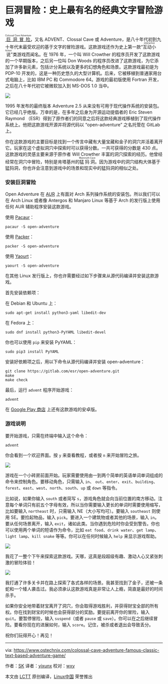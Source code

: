 巨洞冒险：史上最有名的经典文字冒险游戏
======

[<ruby>巨洞冒险<rt>Colossal Cave Adventure</rt></ruby>](https://zh.wikipedia.org/wiki/%E5%B7%A8%E6%B4%9E%E5%86%92%E9%9A%AA)，又名 ADVENT、Clossal Cave 或 Adventure，是八十年代初到九十年代末最受欢迎的基于文字的冒险游戏。这款游戏还作为史上第一款“<ruby>互动小说<rt>interactive fiction</rt></ruby>”类游戏而闻名。在 1976 年，一个叫 Will Crowther 的程序员开发了这款游戏的一个早期版本，之后另一位叫 Don Woods 的程序员改进了这款游戏，为它添加了许多新元素，包括计分系统以及更多的幻想角色和场景。这款游戏最初是为 PDP-10 开发的，这是一种历史悠久的大型计算机。后来，它被移植到普通家用台式电脑上，比如 IBM PC 和 Commodore 64。游戏的最初版使用 Fortran 开发，之后在八十年代初它被微软加入到 MS-DOS 1.0 当中。

![](https://www.ostechnix.com/wp-content/uploads/2017/12/Colossal-Cave-Adventure-1.jpeg)

1995 年发布的最终版本 Adventure 2.5 从来没有可用于现代操作系统的安装包。它已经几乎绝版。万幸的是，在多年之后身为开源运动提倡者的 Eric Steven Raymond （ESR）得到了原作者们的同意之后将这款经典游戏移植到了现代操作系统上。他把这款游戏开源并将源代码以 “open-adventure” 之名托管在 GitLab 上。

你在这款游戏的主要目标是找到一个传言中藏有大量宝藏和金子的洞穴并活着离开它。玩家在这个虚拟洞穴中探索时可以获得分数。一共可获得的分数是 430 点。这款游戏的灵感主要来源于原作者 Will Crowther 丰富的洞穴探索的经历。他曾经经常在洞穴中冒险，特别是肯塔基州的<ruby>猛犸洞<rt>Mammoth Cave</rt></ruby>。因为游戏中的洞穴结构大体基于猛犸洞，你也许会注意到游戏中的场景和现实中的猛犸洞的相似之处。

### 安装巨洞冒险

Open Adventure 在 [AUR][1] 上有面对 Arch 系列操作系统的安装包。所以我们可以在 Arch Linux 或者像 Antergos 和 Manjaro Linux 等基于 Arch 的发行版上使用任何 AUR 辅助程序安装这款游戏。

使用 [Pacaur][2]：

```
pacaur -S open-adventure
```

使用  [Packer][3]：

```
packer -S open-adventure
```

使用 [Yaourt][4]：

```
yaourt -S open-adventure
```

在其他 Linux 发行版上，你也许需要经过如下步骤来从源代码编译并安装这款游戏。

首先安装依赖项：

在 Debian 和 Ubuntu 上：

```
sudo apt-get install python3-yaml libedit-dev
```

在 Fedora 上：
```
sudo dnf install python3-PyYAML libedit-devel
```

你也可以使用 `pip` 来安装 PyYAML：

```
sudo pip3 install PyYAML
```

安装好依赖项之后，用以下命令从源代码编译并安装 open-adventure：

```
git clone https://gitlab.com/esr/open-adventure.git
make
make check
```

最后，运行 `advent` 程序开始游戏：

```
advent
```

在 [Google Play 商店][5] 上还有这款游戏的安卓版。

### 游戏说明

要开始游戏，只需在终端中输入这个命令：

```
advent
```

你会看到一个欢迎界面。按 `y` 来查看教程，或者按 `n` 来开始冒险之旅。

![][6]

游戏在一个小砖房前面开始。玩家需要使用由一到两个简单的英语单词单词组成的命令来控制角色。要移动角色，只需输入 `in`、 `out`、`enter`、`exit`、`building`、`forest`、`east`、`west`、`north`、`south`、`up` 或 `down` 等指令。

比如说，如果你输入 `south` 或者简写 `s`，游戏角色就会向当前位置的南方移动。注意每个单词只有前五个字母有效，所以当你需要输入更长的单词时需要使用缩写，比如要输入 `northeast` 时，只需输入 NE（大小写均可）。要输入 `southeast` 则使用 SE。要捡起物品，输入 `pick`。要进入一个建筑物或者其他的场景，输入 `in`。要从任何场景离开，输入 `exit`，诸如此类。当你遇到危险时你会受到警告。你也可以使用两个单词的短语作为命令，比如 `eat food`、`drink water`、`get lamp`、`light lamp`、`kill snake`  等等。你可以在任何时候输入 `help` 来显示游戏帮助。

![][8]

我花了一整个下午来探索这款游戏。天哪，这真是段超级有趣、激动人心又紧张刺激的冒险体验！

![][9]

我打通了许多关卡并在路上探索了各式各样的场景。我甚至找到了金子，还被一条蛇和一个矮人袭击过。我必须承认这款游戏真是非常让人上瘾，简直是最好的时间杀手。

如果你安全地带着财宝离开了洞穴，你会取得游戏胜利，并获得财宝全部的所有权。你在找到财宝的时候也会获得部分的奖励。要提前离开你的冒险，输入 `quit`。要暂停冒险，输入 `suspend`（或者 `pause` 或 `save`）。你可以在之后继续冒险。要看你现在的进展如何，输入 `score`。记住，被杀或者退出会导致丢分。

祝你们玩得开心！再见！

--------------------------------------------------------------------------------

via: https://www.ostechnix.com/colossal-cave-adventure-famous-classic-text-based-adventure-game/

作者：[SK][a]
译者：[yixunx](https://github.com/yixunx)
校对：[wxy](https://github.com/wxy)

本文由 [LCTT](https://github.com/LCTT/TranslateProject) 原创编译，[Linux中国](https://linux.cn/) 荣誉推出

[a]:https://www.ostechnix.com/author/sk/
[1]:https://aur.archlinux.org/packages/open-adventure/
[2]:https://www.ostechnix.com/install-pacaur-arch-linux/
[3]:https://www.ostechnix.com/install-packer-arch-linux-2/
[4]:https://www.ostechnix.com/install-yaourt-arch-linux/
[5]:https://play.google.com/store/apps/details?id=com.ecsoftwareconsulting.adventure430
[6]:https://www.ostechnix.com/wp-content/uploads/2017/12/Colossal-Cave-Adventure-2.png
[7]:http://www.ostechnix.com/wp-content/uploads/2017/12/Colossal-Cave-Adventure-2.png
[8]:http://www.ostechnix.com/wp-content/uploads/2017/12/Colossal-Cave-Adventure-3.png
[9]:http://www.ostechnix.com/wp-content/uploads/2017/12/Colossal-Cave-Adventure-1.png
